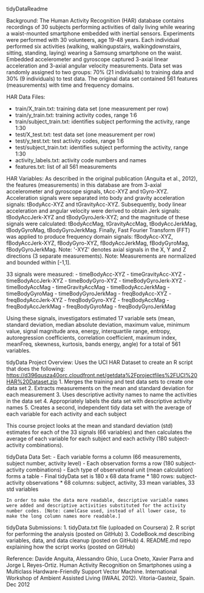 tidyDataReadme

Background:
The Human Activity Recognition (HAR) database contains recordings of 30 subjects performing activities of daily living while wearing a waist-mounted smartphone embedded with inertial sensors. Experiments were performed with 30 volunteers, age 19-48 years. Each individual performed six activities (walking, walkingupstairs, walkingdownstairs, sitting, standing, laying) wearing a Samsung smartphone on the waist. Embedded accelerometer and gyroscope captured 3-axial linear acceleration and 3-axial angular velocity measurements. Data set was randomly assigned to two groups: 70% (21 individuals) to training data and 30% (9 individuals) to test data. The original data set contained 561 features (measurements) with time and frequency domains.

HAR Data Files:
- train/X_train.txt: training data set (one measurement per row)
- train/y_train.txt: training activity codes, range 1:6
- train/subject_train.txt: identifies subject performing the activity, range 1:30
- test/X_test.txt: test data set (one measurement per row)
- test/y_test.txt: test activity codes, range 1:6
- test/subject_train.txt: identifies subject performing the activity, range 1:30
- activity_labels.txt: activity code numbers and names
- features.txt: list of all 561 measurements

HAR Variables:
As described in the original publication (Anguita et al., 2012), the features (measurements) in this database are from 3-axial accelerometer and gyroscope signals, tAcc-XYZ and tGyro-XYZ. Acceleration signals were separated into body and gravity acceleration signals: tBodyAcc-XYZ and tGravityAcc-XYZ. 
Subsequently, body linear acceleration and angular velocity were derived to obtain Jerk signals: tBodyAccJerk-XYZ and tBodyGyroJerk-XYZ; and the magnitude of these signals were calculated: tBodyAccMag, tGravityAccMag, tBodyAccJerkMag, tBodyGyroMag, tBodyGyroJerkMag. 
Finally, Fast Fourier Transform (FFT) was applied to produce frequency domain signals: fBodyAcc-XYZ, fBodyAccJerk-XYZ, fBodyGyro-XYZ, fBodyAccJerkMag, fBodyGyroMag, fBodyGyroJerkMag. 
Note: '-XYZ' denotes axial signals in the X, Y and Z directions (3 separate measurements). 
Note: Measurements are normalized and bounded within [-1,1].

33 signals were measured:
	- timeBodyAcc-XYZ
	- timeGravityAcc-XYZ
	- timeBodyAccJerk-XYZ
	- timeBodyGyro-XYZ
	- timeBodyGyroJerk-XYZ
	- timeBodyAccMag
	- timeGravityAccMag
	- timeBodyAccJerkMag
	- timeBodyGyroMag
	- timeBodyGyroJerkMag
	- freqBodyAcc-XYZ
	- freqBodyAccJerk-XYZ
	- freqBodyGyro-XYZ
	- freqBodyAccMag
	- freqBodyAccJerkMag
	- freqBodyGyroMag
	- freqBodyGyroJerkMag

Using these signals, investigators estimated 17 variable sets (mean, standard deviation, median absolute deviation, maximum value, minimum value, signal magnitude area, energy, interquartile range,  entropy, autoregression coefficients, correlation coefficient, maximum index, meanFreq, skewness, kurtosis, bands energy, angle) for a total of 561 variables.

tidyData Project Overview:
	Uses the UCI HAR Dataset to create an R script that does the following: 
	https://d396qusza40orc.cloudfront.net/getdata%2Fprojectfiles%2FUCI%20HAR%20Dataset.zip 
	1. Merges the training and test data sets to create one data set 
	2. Extracts measurements on the mean and standard deviation for each measurement
	3. Uses descriptive activity names to name the activities in the data set 
	4. Appropriately labels the data set with descriptive activity names 
	5. Creates a second, independent tidy data set with the average of each variable for each activity and each subject 

This course project looks at the mean and standard deviation (std) estimates for each of the 33 signals (66 variables) and then calculates the average of each variable for each subject and each activity (180 subject-activity combinations).

tidyData Data Set:
	- Each variable forms a column (66 measurements, subject number, activity level)
	- Each observation forms a row (180 subject-activity combinations)
	- Each type of observational unit (mean calculation) forms a table
	- Final tidyData set is 180 x 68 data frame 
		* 180 rows: subject-activity observations
		* 68 columns: subject, activity, 33 mean variables, 33 std variables

	In order to make the data more readable, descriptive variable names were added and descriptive activities substituted for the activity number codes. [Note: camelCase used, instead of all lower case, to make the long column names more readable.]

tidyData Submissions:
	1. tidyData.txt file (uploaded on Coursera)
	2. R script for performing the analysis (posted on GitHub) 
	3. CodeBook.md describing variables, data, and data cleanup (posted on GitHub)
	4. README.md repo explaining how the script works (posted on GitHub)

Reference:
Davide Anguita, Alessandro Ghio, Luca Oneto, Xavier Parra and Jorge L Reyes-Ortiz. Human Activity Recognition on Smartphones using a Multiclass Hardware-Friendly Support Vector Machine. International Workshop of Ambient Assisted Living (IWAAL 2012). Vitoria-Gasteiz, Spain. Dec 2012
